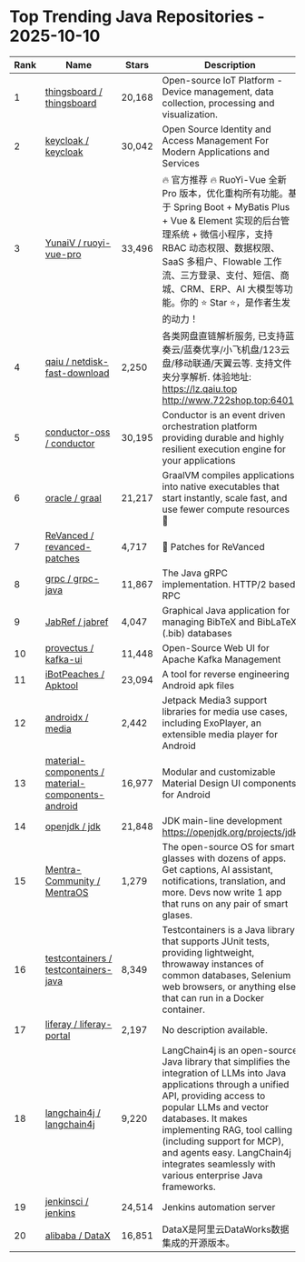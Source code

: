 # Top Trending Java Repositories - 2025-10-10

| Rank | Name | Stars | Description |
|------|------|-------|-------------|
| 1 | [thingsboard / thingsboard](https://github.com/thingsboard/thingsboard) | 20,168 | Open-source IoT Platform - Device management, data collection, processing and visualization. |
| 2 | [keycloak / keycloak](https://github.com/keycloak/keycloak) | 30,042 | Open Source Identity and Access Management For Modern Applications and Services |
| 3 | [YunaiV / ruoyi-vue-pro](https://github.com/YunaiV/ruoyi-vue-pro) | 33,496 | 🔥 官方推荐 🔥 RuoYi-Vue 全新 Pro 版本，优化重构所有功能。基于 Spring Boot + MyBatis Plus + Vue & Element 实现的后台管理系统 + 微信小程序，支持 RBAC 动态权限、数据权限、SaaS 多租户、Flowable 工作流、三方登录、支付、短信、商城、CRM、ERP、AI 大模型等功能。你的 ⭐️ Star ⭐️，是作者生发的动力！ |
| 4 | [qaiu / netdisk-fast-download](https://github.com/qaiu/netdisk-fast-download) | 2,250 | 各类网盘直链解析服务, 已支持蓝奏云/蓝奏优享/小飞机盘/123云盘/移动联通/天翼云等. 支持文件夹分享解析. 体验地址: https://lz.qaiu.top http://www.722shop.top:6401 |
| 5 | [conductor-oss / conductor](https://github.com/conductor-oss/conductor) | 30,195 | Conductor is an event driven orchestration platform providing durable and highly resilient execution engine for your applications |
| 6 | [oracle / graal](https://github.com/oracle/graal) | 21,217 | GraalVM compiles applications into native executables that start instantly, scale fast, and use fewer compute resources 🚀 |
| 7 | [ReVanced / revanced-patches](https://github.com/ReVanced/revanced-patches) | 4,717 | 🧩 Patches for ReVanced |
| 8 | [grpc / grpc-java](https://github.com/grpc/grpc-java) | 11,867 | The Java gRPC implementation. HTTP/2 based RPC |
| 9 | [JabRef / jabref](https://github.com/JabRef/jabref) | 4,047 | Graphical Java application for managing BibTeX and BibLaTeX (.bib) databases |
| 10 | [provectus / kafka-ui](https://github.com/provectus/kafka-ui) | 11,448 | Open-Source Web UI for Apache Kafka Management |
| 11 | [iBotPeaches / Apktool](https://github.com/iBotPeaches/Apktool) | 23,094 | A tool for reverse engineering Android apk files |
| 12 | [androidx / media](https://github.com/androidx/media) | 2,442 | Jetpack Media3 support libraries for media use cases, including ExoPlayer, an extensible media player for Android |
| 13 | [material-components / material-components-android](https://github.com/material-components/material-components-android) | 16,977 | Modular and customizable Material Design UI components for Android |
| 14 | [openjdk / jdk](https://github.com/openjdk/jdk) | 21,848 | JDK main-line development https://openjdk.org/projects/jdk |
| 15 | [Mentra-Community / MentraOS](https://github.com/Mentra-Community/MentraOS) | 1,279 | The open-source OS for smart glasses with dozens of apps. Get captions, AI assistant, notifications, translation, and more. Devs now write 1 app that runs on any pair of smart glases. |
| 16 | [testcontainers / testcontainers-java](https://github.com/testcontainers/testcontainers-java) | 8,349 | Testcontainers is a Java library that supports JUnit tests, providing lightweight, throwaway instances of common databases, Selenium web browsers, or anything else that can run in a Docker container. |
| 17 | [liferay / liferay-portal](https://github.com/liferay/liferay-portal) | 2,197 | No description available. |
| 18 | [langchain4j / langchain4j](https://github.com/langchain4j/langchain4j) | 9,220 | LangChain4j is an open-source Java library that simplifies the integration of LLMs into Java applications through a unified API, providing access to popular LLMs and vector databases. It makes implementing RAG, tool calling (including support for MCP), and agents easy. LangChain4j integrates seamlessly with various enterprise Java frameworks. |
| 19 | [jenkinsci / jenkins](https://github.com/jenkinsci/jenkins) | 24,514 | Jenkins automation server |
| 20 | [alibaba / DataX](https://github.com/alibaba/DataX) | 16,851 | DataX是阿里云DataWorks数据集成的开源版本。 |
